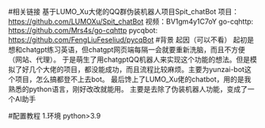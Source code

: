 #相关链接
基于LUMO_Xu大佬的QQ群伪装机器人项目Spit_chatBot
项目：https://github.com/LUMOXu/Spit_chatBot
视频：BV1gm4y1C7oY
go-cqhttp: https://github.com/Mrs4s/go-cqhttp
pycqbot: https://github.com/FengLiuFeseliud/pycqBot
#背景
起因（可以不看）
起初是想和chatgpt练习英语，但chatgpt网页端每隔一会就要重新洗脑，而且不方便（网站、代理）。
于是萌生了用chatgptQQ机器人来实现这个功能的想法。但是模拟了好几个大佬的项目，都没能成功，而且流程比较麻烦。主要为yunzai-bot这个项目，怎么搞都登不上去bot。
最后馋上了LUMO_Xu佬的chatbot，用的是我熟悉的python语言，刚好改改就能用。
主要是去除了伪装机器人功能，变成了一个AI助手


#配置教程
1.环境
python>3.9






